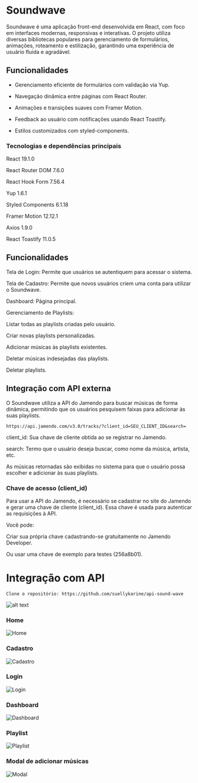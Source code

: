 # Soundwave

Soundwave é uma aplicação front-end desenvolvida em React, com foco em interfaces modernas, responsivas e interativas. O projeto utiliza diversas bibliotecas populares para gerenciamento de formulários, animações, roteamento e estilização, garantindo uma experiência de usuário fluida e agradável.

## Funcionalidades

- Gerenciamento eficiente de formulários com validação via Yup.

- Navegação dinâmica entre páginas com React Router.

- Animações e transições suaves com Framer Motion.

- Feedback ao usuário com notificações usando React Toastify.

- Estilos customizados com styled-components.

### Tecnologias e dependências principais

React 19.1.0

React Router DOM 7.6.0

React Hook Form 7.56.4

Yup 1.6.1

Styled Components 6.1.18

Framer Motion 12.12.1

Axios 1.9.0

React Toastify 11.0.5

## Funcionalidades

Tela de Login: Permite que usuários se autentiquem para acessar o sistema.

Tela de Cadastro: Permite que novos usuários criem uma conta para utilizar o Soundwave.

Dashboard: Página principal.

Gerenciamento de Playlists:

Listar todas as playlists criadas pelo usuário.

Criar novas playlists personalizadas.

Adicionar músicas às playlists existentes.

Deletar músicas indesejadas das playlists.

Deletar playlists.

## Integração com API externa

O Soundwave utiliza a API do Jamendo para buscar músicas de forma dinâmica, permitindo que os usuários pesquisem faixas para adicionar às suas playlists.

```
https://api.jamendo.com/v3.0/tracks/?client_id=SEU_CLIENT_ID&search=

```

client_id: Sua chave de cliente obtida ao se registrar no Jamendo.

search: Termo que o usuário deseja buscar, como nome da música, artista, etc.

As músicas retornadas são exibidas no sistema para que o usuário possa escolher e adicionar às suas playlists.

### Chave de acesso (client_id)

Para usar a API do Jamendo, é necessário se cadastrar no site do Jamendo e gerar uma chave de cliente (client_id). Essa chave é usada para autenticar as requisições à API.

Você pode:

Criar sua própria chave cadastrando-se gratuitamente no Jamendo Developer.

Ou usar uma chave de exemplo para testes (256a8b01).

# Integração com API

```
Clone o repositório: https://github.com/suellykarine/api-sound-wave

```

![alt text](image.png)

### Home

![Home](./src/assets/image-2.png)

### Cadastro

![Cadastro](./src/assets/image-1.png)

### Login

![Login](./src/assets/image.png)

### Dashboard

![Dashboard](./src/assets/image-3.png)

### Playlist

![Playlist](./src/assets/image-4.png)

### Modal de adicionar músicas

![Modal](./src/assets/image6.png)
